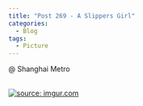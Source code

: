 ```yaml
---
title: "Post 269 - A Slippers Girl"
categories:
  - Blog
tags:
  - Picture
---
```


@ Shanghai Metro


<br/>
<a href="https://imgur.com/RQMvpqa"><img src="https://i.imgur.com/RQMvpqa.jpg" title="source: imgur.com" /></a>



<script src="https://utteranc.es/client.js"
        repo="serendipityinlife/serendipityinlife.github.io"
        issue-term="pathname"
        theme="github-light"
        crossorigin="anonymous"
        async>
</script>
